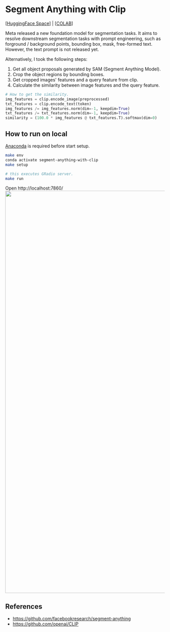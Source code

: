 # Segment Anything with Clip
[[HuggingFace Space](https://huggingface.co/spaces/curt-park/segment-anything-with-clip)] | [[COLAB]()]

Meta released a new foundation model for segmentation tasks.
It aims to resolve downstream segmentation tasks with prompt engineering, such as forground / background points, bounding box, mask, free-formed text.
However, the text prompt is not released yet.

Alternatively, I took the following steps:
1. Get all object proposals generated by SAM (Segment Anything Model).
2. Crop the object regions by bounding boxes.
3. Get cropped images' features and a query feature from clip.
4. Calculate the similarity between image features and the query feature.
```python
# How to get the similarity.
img_features = clip.encode_image(preprocessed)
txt_features = clip.encode_text(token)
img_features /= img_features.norm(dim=-1, keepdim=True)
txt_features /= txt_features.norm(dim=-1, keepdim=True)
similarity = (100.0 * img_features @ txt_features.T).softmax(dim=0)
```

## How to run on local
[Anaconda](https://www.anaconda.com/) is required before start setup.
```bash
make env
conda activate segment-anything-with-clip
make setup
```

```bash
# this executes GRadio server.
make run
```
Open http://localhost:7860/
<img width="1270" alt="" src="https://user-images.githubusercontent.com/14961526/230437084-79ef6e02-a254-421e-bd4c-32e87415c623.png">


## References
- https://github.com/facebookresearch/segment-anything
- https://github.com/openai/CLIP
